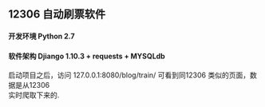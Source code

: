 ##   12306 自动刷票软件
#### 开发环境   Python 2.7 
#### 软件架构   Djiango 1.10.3 + requests + MYSQLdb

启动项目之后，访问 127.0.0.1:8080/blog/train/ 可看到同12306 类似的页面，数据是从12306\
实时爬取下来的.
